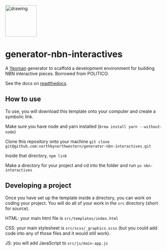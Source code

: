 <img src="http://media.northbynorthwestern.com.s3.amazonaws.com/media/img/nbn_logo.svg" alt="drawing" width="100"/>


# generator-nbn-interactives

A [Yeoman](http://yeoman.io) generator to scaffold a development environment for building NBN interactive pieces. Borrowed from POLITICO.

See the docs on [readthedocs](http://generator-politico-interactives.readthedocs.io/en/latest/).

## How to use
To use, you will download this template onto your computer and create a symbolic link.

Make sure you have node and yarn installed (`brew install yarn --without-node`)

Clone this repository onto your machine
`git clone git@github.com:northbynorthwestern/generator-nbn-interactives.git`

Inside that directory,
`npm link`

Make a directory for your project and cd into the folder and run `yo nbn-interactives`

## Developing a project
Once you have set up the template inside a directory, you can work on coding your project. You will do all of your work in the `src` directory (short for source).

HTML: your main html file is `src/templates/index.html`

CSS: your main stylesheet is `src/scss/_graphics.scss` (but you could add code into any of those files and it would still work).

JS: you will add JavaScript to `src/js/main-app.js`
